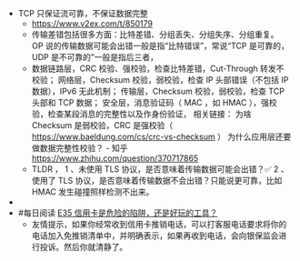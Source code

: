 - TCP 只保证流可靠，不保证数据完整
	- https://www.v2ex.com/t/850179
	- 传输差错包括很多方面：比特差错、分组丢失、分组失序、分组重复。
	  OP 说的传输数据可能会出错一般是指“比特错误”，常说“TCP 是可靠的，UDP 是不可靠的”一般是指后三者，
	- 数据链路层，CRC 校验、强校验，检查比特差错，Cut-Through 转发不校验；
	  网络层，Checksum 校验，弱校验，检查 IP 头部错误（不包括 IP 数据），IPv6 无此机制；
	  传输层，Checksum 校验，弱校验，检查 TCP 头部和 TCP 数据；
	  安全层，消息验证码（ MAC ，如 HMAC ），强校验，检查某段消息的完整性以及作身份验证，
	  相关链接：
	  为啥 Checksum 是弱校验，CRC 是强校验（ https://www.baeldung.com/cs/crc-vs-checksum ）
	  为什么应用层还要做数据完整性校验？ - 知乎 https://www.zhihu.com/question/370717865
	- TLDR ，
	  1 、未使用 TLS 协议，是否意味着传输数据可能会出错？✅
	  2 、使用了 TLS 协议，是否意味着传输数据不会出错？只能说更可靠，比如 HMAC 发生碰撞照样检测不出来。
-
- #每日阅读 [E35 信用卡是危险的陷阱，还是好玩的工具？](https://www.xiaoyuzhoufm.com/episode/6246ae301f48506a4b0175e6)
	- 友情提示，如果你经常收到信用卡推销电话，可以打客服电话要求将你的电话加入免推销清单中，并明确表示，如果再收到电话，会向银保监会进行投诉。然后你就清静了。